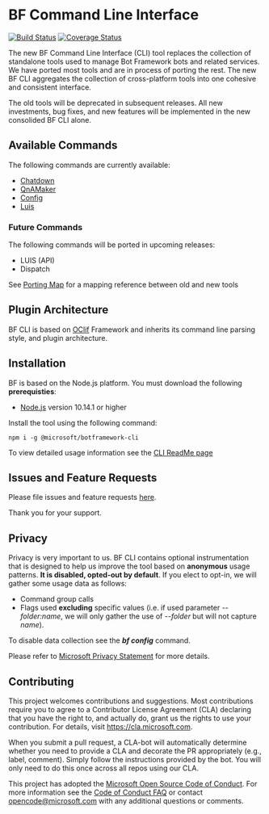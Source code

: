 # BF Command Line Interface

[![Build Status](https://fuselabs.visualstudio.com/SDK_v4/_apis/build/status/CLI/Botframework-CLI-CI-PR?branchName=master)](https://fuselabs.visualstudio.com/SDK_v4/_build/latest?definitionId=537&branchName=master)
[![Coverage Status](https://img.shields.io/coveralls/github/microsoft/botframework-cli/master)](https://coveralls.io/github/microsoft/botframework-cli?branch=master)

The new BF Command Line Interface (CLI) tool replaces the collection of standalone tools used to manage Bot Framework bots and related services. We have ported most tools and are in process of porting the rest. The new BF CLI aggregates the collection of cross-platform tools into one cohesive and consistent interface.

The old tools will be deprecated in subsequent releases. All new investments, bug fixes, and new features will be implemented in the new consolided BF CLI alone.

## Available Commands
The following commands are currently available:
* [Chatdown](https://github.com/microsoft/botframework-cli/tree/master/packages/cli#bf-chatdown) 
* [QnAMaker](https://github.com/microsoft/botframework-cli/tree/master/packages/cli#bf-qnamaker)
* [Config](https://github.com/microsoft/botframework-cli/tree/master/packages/cli#bf-config)
* [Luis](https://github.com/microsoft/botframework-cli/tree/emimunoz/luis/packages/cli#bf-luis)

### Future Commands
The following commands will be ported in upcoming releases:
* LUIS (API)
* Dispatch

See [Porting Map](https://github.com/microsoft/botframework-cli/blob/master/PortingMap.md) for a mapping reference between old and new tools


## Plugin Architecture
BF CLI is based on [OClif](https://github.com/oclif/oclif) Framework and inherits its command line parsing style, and plugin architecture. 

## Installation

BF is based on the Node.js platform. You must download the following __prerequisties__:

* [Node.js](https://nodejs.org/) version 10.14.1 or higher

Install the tool using the following command: 

~~~
npm i -g @microsoft/botframework-cli
~~~

To view detailed usage information see the [CLI ReadMe page](https://github.com/microsoft/botframework-cli/tree/master/packages/cli)

## Issues and Feature Requests
Please file issues and feature requests [here](https://github.com/microsoft/botframework-cli/issues).

Thank you for your support.

## Privacy
Privacy is very important to us. BF CLI contains optional instrumentation that is designed to help us improve the tool based on **anonymous** usage patterns. __It is disabled, opted-out by default__. If you elect to opt-in, we will gather some usage data as follows:
* Command group calls
* Flags used **excluding** specific values (i.e. if used parameter _--folder:name_, we will only gather the use of _--folder_ but will not capture _name_).

To disable data collection see the  __*bf config*__ command.

Please refer to [Microsoft Privacy Statement](https://privacy.microsoft.com/en-US/privacystatement) for more details.  

## Contributing

This project welcomes contributions and suggestions.  Most contributions require you to agree to a
Contributor License Agreement (CLA) declaring that you have the right to, and actually do, grant us
the rights to use your contribution. For details, visit https://cla.microsoft.com.

When you submit a pull request, a CLA-bot will automatically determine whether you need to provide
a CLA and decorate the PR appropriately (e.g., label, comment). Simply follow the instructions
provided by the bot. You will only need to do this once across all repos using our CLA.

This project has adopted the [Microsoft Open Source Code of Conduct](https://opensource.microsoft.com/codeofconduct/).
For more information see the [Code of Conduct FAQ](https://opensource.microsoft.com/codeofconduct/faq/) or
contact [opencode@microsoft.com](mailto:opencode@microsoft.com) with any additional questions or comments.
